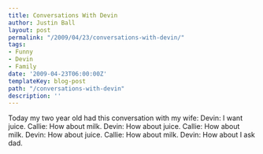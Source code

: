 ```yaml
---
title: Conversations With Devin
author: Justin Ball
layout: post
permalink: "/2009/04/23/conversations-with-devin/"
tags:
- Funny
- Devin
- Family
date: '2009-04-23T06:00:00Z'
templateKey: blog-post
path: "/conversations-with-devin"
description: ''
---
```


Today my two year old had this conversation with my wife:
Devin: I want juice.
Callie: How about milk.
Devin: How about juice.
Callie: How about milk.
Devin: How about juice.
Callie: How about milk.
Devin: How about I ask dad.
